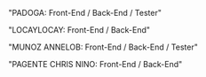 "PADOGA: Front-End / Back-End / Tester"

"LOCAYLOCAY: Front-End / Back-End"

"MUNOZ ANNELOB: Front-End / Back-End / Tester"

"PAGENTE CHRIS NINO: Front-End / Back-End"